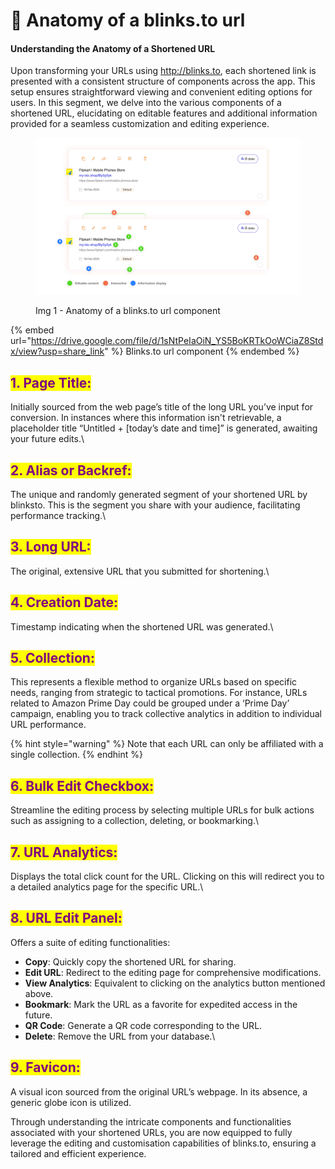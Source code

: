 # 🔗 Anatomy of a blinks.to url

#### Understanding the Anatomy of a Shortened URL

Upon transforming your URLs using http://blinks.to, each shortened link is presented with a consistent structure of components across the app. This setup ensures straightforward viewing and convenient editing options for users. In this segment, we delve into the various components of a shortened URL, elucidating on editable features and additional information provided for a seamless customization and editing experience.

<figure><img src="../.gitbook/assets/url component (1).jpg" alt=""><figcaption><p>Img 1 - Anatomy of a blinks.to url component</p></figcaption></figure>

{% embed url="https://drive.google.com/file/d/1sNtPeIaOiN_YS5BoKRTkOoWCiaZ8Stdx/view?usp=share_link" %}
Blinks.to url component
{% endembed %}

## <mark style="color:purple;">**1. Page Title**</mark><mark style="color:purple;">:</mark>&#x20;

Initially sourced from the web page’s title of the long URL you’ve input for conversion. In instances where this information isn't retrievable, a placeholder title “Untitled + \[today’s date and time]” is generated, awaiting your future edits.\


## <mark style="color:purple;">**2. Alias or Backref**</mark><mark style="color:purple;">:</mark>&#x20;

The unique and randomly generated segment of your shortened URL by blinksto. This is the segment you share with your audience, facilitating performance tracking.\


## <mark style="color:purple;">**3. Long URL**</mark><mark style="color:purple;">:</mark>&#x20;

The original, extensive URL that you submitted for shortening.\


## <mark style="color:purple;">**4. Creation Date**</mark><mark style="color:purple;">:</mark>&#x20;

Timestamp indicating when the shortened URL was generated.\


## <mark style="color:purple;">**5. Collection**</mark><mark style="color:purple;">:</mark>&#x20;

This represents a flexible method to organize URLs based on specific needs, ranging from strategic to tactical promotions. For instance, URLs related to Amazon Prime Day could be grouped under a ‘Prime Day’ campaign, enabling you to track collective analytics in addition to individual URL performance.&#x20;

{% hint style="warning" %}
Note that each URL can only be affiliated with a single collection.
{% endhint %}

## <mark style="color:purple;">**6. Bulk Edit Checkbox**</mark><mark style="color:purple;">:</mark>&#x20;

Streamline the editing process by selecting multiple URLs for bulk actions such as assigning to a collection, deleting, or bookmarking.\


## <mark style="color:purple;">**7. URL Analytics**</mark><mark style="color:purple;">:</mark>&#x20;

Displays the total click count for the URL. Clicking on this will redirect you to a detailed analytics page for the specific URL.\


## <mark style="color:purple;">**8. URL Edit Panel**</mark><mark style="color:purple;">:</mark>&#x20;

Offers a suite of editing functionalities:

* **Copy**: Quickly copy the shortened URL for sharing.
* **Edit URL**: Redirect to the editing page for comprehensive modifications.
* **View Analytics**: Equivalent to clicking on the analytics button mentioned above.
* **Bookmark**: Mark the URL as a favorite for expedited access in the future.
* **QR Code**: Generate a QR code corresponding to the URL.
* **Delete**: Remove the URL from your database.\


## <mark style="color:purple;">**9. Favicon**</mark><mark style="color:purple;">:</mark>&#x20;

A visual icon sourced from the original URL’s webpage. In its absence, a generic globe icon is utilized.

Through understanding the intricate components and functionalities associated with your shortened URLs, you are now equipped to fully leverage the editing and customisation capabilities of blinks.to, ensuring a tailored and efficient experience.



